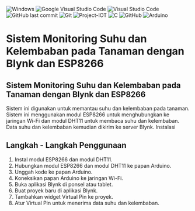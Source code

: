 ![Windows](https://img.shields.io/badge/Windows-0078D6?style=for-the-badge&logo=windows&logoColor=white)
![Google](https://img.shields.io/badge/google-4285F4?style=for-the-badge&logo=google&logoColor=white)
Visual Studio Code 	![Visual Studio Code](https://img.shields.io/badge/Visual%20Studio%20Code-0078d7.svg?style=for-the-badge&logo=visual-studio-code&logoColor=white)
![GitHub last commit](https://img.shields.io/github/last-commit/ainnajib2002/Sistem-Monitoring-Suhu-dan-Kelembaban-pada-Tanaman-dengan-Blynk-dan-ESP8266)
![Git](https://img.shields.io/badge/git-%23F05033.svg?style=for-the-badge&logo=git&logoColor=white)
![Project-IOT](https://img.shields.io/badge/-ProjectIOT-light.svg?style=flat&logo=arduino&logoColor=white&color=1db86a)
![C](https://img.shields.io/badge/c-%2300599C.svg?style=for-the-badge&logo=c&logoColor=white)
![GitHub](https://img.shields.io/badge/github-%23121011.svg?style=for-the-badge&logo=github&logoColor=white)
![Arduino](https://img.shields.io/badge/-Arduino-00979D?style=for-the-badge&logo=Arduino&logoColor=white)
# Sistem Monitoring Suhu dan Kelembaban pada Tanaman dengan Blynk dan ESP8266

## Sistem Monitoring Suhu dan Kelembaban pada Tanaman dengan Blynk dan ESP8266
Sistem ini digunakan untuk memantau suhu dan kelembaban pada tanaman. Sistem ini menggunakan modul ESP8266 untuk menghubungkan ke jaringan Wi-Fi dan modul DHT11 untuk membaca suhu dan kelembaban. Data suhu dan kelembaban kemudian dikirim ke server Blynk.
Instalasi

## Langkah - Langkah Penggunaan
1. Instal modul ESP8266 dan modul DHT11.
2. Hubungkan modul ESP8266 dan modul DHT11 ke papan Arduino.
3. Unggah kode ke papan Arduino.
4. Koneksikan papan Arduino ke jaringan Wi-Fi.
5. Buka aplikasi Blynk di ponsel atau tablet.
6. Buat proyek baru di aplikasi Blynk.
7. Tambahkan widget Virtual Pin ke proyek.
8. Atur Virtual Pin untuk menerima data suhu dan kelembaban.
